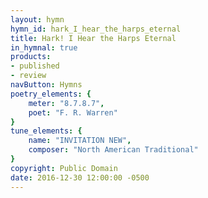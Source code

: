 ```yaml
---
layout: hymn
hymn_id: hark_I_hear_the_harps_eternal
title: Hark! I Hear the Harps Eternal
in_hymnal: true
products:
- published
- review
navButton: Hymns
poetry_elements: {
    meter: "8.7.8.7",
    poet: "F. R. Warren"
}
tune_elements: {
    name: "INVITATION NEW",
    composer: "North American Traditional"
}
copyright: Public Domain
date: 2016-12-30 12:00:00 -0500
---
```

